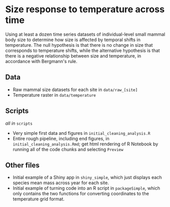 # Size response to temperature across time

Using at least a dozen time series datasets of individual-level small mammal body size to determine how size is affected by temporal shifts in temperature. The null hypothesis is that there is no change in size that corresponds to temperature shifts, while the alternative hypothesis is that there is a negative relationship between size and temperature, in accordance with Bergmann's rule. 

## Data

* Raw mammal size datasets for each site in `data/raw_[site]`
* Temperature raster in `data/temperature`

## Scripts
_all in_ `scripts`

* Very simple first data and figures in `initial_cleaning_analysis.R`
* Entire rough pipeline, including end figures, in `initial_cleaning_analysis.Rmd`; get html rendering of R Notebook by running all of the code chunks and selecting `Preview`

## Other files

* Initial example of a Shiny app in `shiny_simple`, which just displays each species mean mass across year for each site. 
* Initial example of turning code into an R script in `packageSimple`, which only contains the two functions for converting coordinates to the temperature grid format. 
